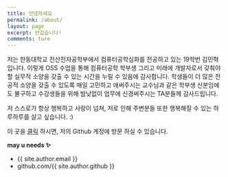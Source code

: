 ```yaml
---
title: 안녕하세요
permalink: /about/
layout: page
excerpt: 반갑습니다!
comments: ture
---
```


  저는 한동대학교 전산전자공학부에서 컴퓨터공학심화를 전공하고 있는 19학번 김민혁입니다. 이렇게 OSS 수업을 통해 컴퓨터공학 학부생 그리고 미래에 개발자로서 갖춰야할 실무적 소양을 갖출 수 있는 시간을 누릴 수 있음에 감사합니다. 학생들이 더 많은 전공적 소양을 갖출 수 있도록 매일 고민하고 애써주시는 교수님과 같은 학부생 신분임에도 불구하고 수강생들을 위해 밤낮없이 업무에 신경써주시는 TA분들께 감사드립니다.

저 스스로가 항상 행복하고 사랑이 넘쳐, 저로 인해 주변분들 또한 행복해질 수 있는 하루하루를 살고 싶습니다. :)

이 곳을 [클릭](http://github.com/piharpi/jekyll-klise/issues/new) 하시면, 저의 Github 계정에 방문 하실 수 있습니다.

**may u needs ✨**

- {{ site.author.email }}
- github.com/{{ site.author.github }}

